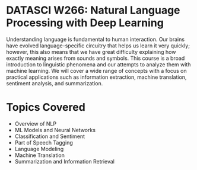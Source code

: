 # DATASCI W266: Natural Language Processing with Deep Learning

Understanding language is fundamental to human interaction. Our brains have
evolved language-specific circuitry that helps us learn it very quickly;
however, this also means that we have great difficulty explaining how exactly
meaning arises from sounds and symbols. This course is a broad introduction
to linguistic phenomena and our attempts to analyze them with machine learning.
We will cover a wide range of concepts with a focus on practical applications
such as information extraction, machine translation, sentiment analysis, and
summarization.

# Topics Covered

- Overview of NLP
- ML Models and Neural Networks
- Classification and Sentiment
- Part of Speech Tagging
- Language Modeling
- Machine Translation
- Summarization and Information Retrieval
